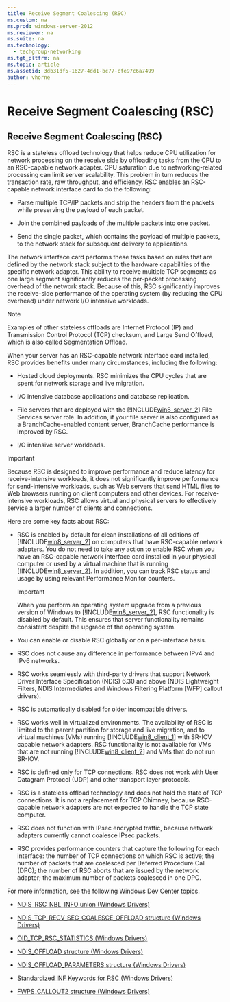 ```yaml
---
title: Receive Segment Coalescing (RSC)
ms.custom: na
ms.prod: windows-server-2012
ms.reviewer: na
ms.suite: na
ms.technology: 
  - techgroup-networking
ms.tgt_pltfrm: na
ms.topic: article
ms.assetid: 3db31df5-1627-4dd1-bc77-cfe97c6a7499
author: vhorne
---
```

# Receive Segment Coalescing (RSC)
  
## <a name="BKMK_RSC"></a>Receive Segment Coalescing \(RSC\)  
RSC is a stateless offload technology that helps reduce CPU utilization for network processing on the receive side by offloading tasks from the CPU to an RSC\-capable network adapter. CPU saturation due to networking\-related processing can limit server scalability. This problem in turn reduces the transaction rate, raw throughput, and efficiency. RSC enables an RSC\-capable network interface card to do the following:  
  
-   Parse multiple TCP\/IP packets and strip the headers from the packets while preserving the payload of each packet.  
  
-   Join the combined payloads of the multiple packets into one packet.  
  
-   Send the single packet, which contains the payload of multiple packets, to the network stack for subsequent delivery to applications.  
  
The network interface card performs these tasks based on rules that are defined by the network stack subject to the hardware capabilities of the specific network adapter. This ability to receive multiple TCP segments as one large segment significantly reduces the per\-packet processing overhead of the network stack. Because of this, RSC significantly improves the receive\-side performance of the operating system \(by reducing the CPU overhead\) under network I\/O intensive workloads.  
  
> [!NOTE]  
> Examples of other stateless offloads are Internet Protocol \(IP\) and Transmission Control Protocol \(TCP\) checksum, and Large Send Offload, which is also called Segmentation Offload.  
  
When your server has an RSC\-capable network interface card installed, RSC provides benefits under many circumstances, including the following:  
  
-   Hosted cloud deployments. RSC minimizes the CPU cycles that are spent for network storage and live migration.  
  
-   I\/O intensive database applications and database replication.  
  
-   File servers that are deployed with the [!INCLUDE[win8_server_2](../Token/win8_server_2_md.md)] File Services server role. In addition, if your file server is also configured as a BranchCache\-enabled content server, BranchCache performance is improved by RSC.  
  
-   I\/O intensive server workloads.  
  
> [!IMPORTANT]  
> Because RSC is designed to improve performance and reduce latency for receive\-intensive workloads, it does not significantly improve performance for send\-intensive workloads, such as Web servers that send HTML files to Web browsers running on client computers and other devices. For receive\-intensive workloads, RSC allows virtual and physical servers to effectively service a larger number of clients and connections.  
  
Here are some key facts about RSC:  
  
-   RSC is enabled by default for clean installations of all editions of [!INCLUDE[win8_server_2](../Token/win8_server_2_md.md)] on computers that have RSC\-capable network adapters. You do not need to take any action to enable RSC when you have an RSC\-capable network interface card installed in your physical computer or used by a virtual machine that is running [!INCLUDE[win8_server_2](../Token/win8_server_2_md.md)]. In addition, you can track RSC status and usage by using relevant Performance Monitor counters.  
  
    > [!IMPORTANT]  
    > When you perform an operating system upgrade from a previous version of Windows to [!INCLUDE[win8_server_2](../Token/win8_server_2_md.md)], RSC functionality is disabled by default. This ensures that server functionality remains consistent despite the upgrade of the operating system.  
  
-   You can enable or disable RSC globally or on a per\-interface basis.  
  
-   RSC does not cause any difference in performance between IPv4 and IPv6 networks.  
  
-   RSC works seamlessly with third\-party drivers that support Network Driver Interface Specification \(NDIS\) 6.30 and above \(NDIS Lightweight Filters, NDIS Intermediates and Windows Filtering Platform \[WFP\] callout drivers\).  
  
-   RSC is automatically disabled for older incompatible drivers.  
  
-   RSC works well in virtualized environments. The availability of RSC is limited to the parent partition for storage and live migration, and to virtual machines \(VMs\) running [!INCLUDE[win8_client_1](../Token/win8_client_1_md.md)] with SR\-IOV capable network adapters. RSC functionality is not available for VMs that are not running [!INCLUDE[win8_client_2](../Token/win8_client_2_md.md)] and VMs that do not run SR\-IOV.  
  
-   RSC is defined only for TCP connections. RSC does not work with User Datagram Protocol \(UDP\) and other transport layer protocols.  
  
-   RSC is a stateless offload technology and does not hold the state of TCP connections. It is not a replacement for TCP Chimney, because RSC\-capable network adapters are not expected to handle the TCP state computer.  
  
-   RSC does not function with IPsec encrypted traffic, because network adapters currently cannot coalesce IPsec packets.  
  
-   RSC provides performance counters that capture the following for each interface: the number of TCP connections on which RSC is active; the number of packets that are coalesced per Deferred Procedure Call \(DPC\); the number of RSC aborts that are issued by the network adapter; the maximum number of packets coalesced in one DPC.  
  
For more information, see the following Windows Dev Center topics.  
  
-   [NDIS\_RSC\_NBL\_INFO union \(Windows Drivers\)](http://msdn.microsoft.com/library/windows/hardware/hh451655(v=VS.85).aspx)  
  
-   [NDIS\_TCP\_RECV\_SEG\_COALESCE\_OFFLOAD structure \(Windows Drivers\)](http://msdn.microsoft.com/library/windows/hardware/hh439827(v=VS.85).aspx)  
  
-   [OID\_TCP\_RSC\_STATISTICS \(Windows Drivers\)](http://msdn.microsoft.com/library/windows/hardware/hh451929(v=VS.85).aspx)  
  
-   [NDIS\_OFFLOAD structure \(Windows Drivers\)](http://msdn.microsoft.com/library/windows/hardware/ff566599(v=vs.85).aspx)  
  
-   [NDIS\_OFFLOAD\_PARAMETERS structure \(Windows Drivers\)](http://msdn.microsoft.com/library/windows/hardware/ff566706(v=vs.85).aspx)  
  
-   [Standardized INF Keywords for RSC \(Windows Drivers\)](http://msdn.microsoft.com/library/windows/hardware/jj215793(v=vs.85).aspx)  
  
-   [FWPS\_CALLOUT2 structure \(Windows Drivers\)](http://msdn.microsoft.com/library/windows/hardware/hh439700(v=VS.85).aspx)  
  
